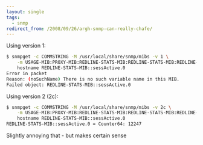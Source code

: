 ```yaml
---
layout: single
tags:
  - snmp
redirect_from: /2008/09/26/argh-snmp-can-really-chafe/
---
```


Using version 1:

```bash
$ snmpget -c COMMSTRING -M /usr/local/share/snmp/mibs -v 1 \
	-m USAGE-MIB:PROXY-MIB:REDLINE-STATS-MIB:REDLINE-STATS-MIB:REDLINE-CONFIG-MIB \
	hostname REDLINE-STATS-MIB::sessActive.0
Error in packet
Reason: (noSuchName) There is no such variable name in this MIB.
Failed object: REDLINE-STATS-MIB::sessActive.0
```
Using version 2 (2c):

```bash
$ snmpget -c COMMSTRING -M /usr/local/share/snmp/mibs -v 2c \
	-m USAGE-MIB:PROXY-MIB:REDLINE-STATS-MIB:REDLINE-STATS-MIB:REDLINE-CONFIG-MIB \
	hostname REDLINE-STATS-MIB::sessActive.0
REDLINE-STATS-MIB::sessActive.0 = Counter64: 12247
```
Slightly annoying that - but makes certain sense
